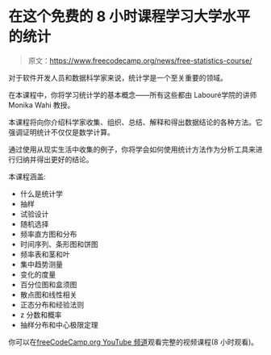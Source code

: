 # 在这个免费的 8 小时课程学习大学水平的统计

> 原文：<https://www.freecodecamp.org/news/free-statistics-course/>

对于软件开发人员和数据科学家来说，统计学是一个至关重要的领域。

在本课程中，你将学习统计学的基本概念——所有这些都由 Labouré学院的讲师 Monika Wahi 教授。

本课程将向你介绍科学家收集、组织、总结、解释和得出数据结论的各种方法。它强调证明统计不仅仅是数学计算。

通过使用从现实生活中收集的例子，你将学会如何使用统计方法作为分析工具来进行归纳并得出更好的结论。

本课程涵盖:

*   什么是统计学
*   抽样
*   试验设计
*   随机选择
*   频率直方图和分布
*   时间序列、条形图和饼图
*   频率表和茎和叶
*   集中趋势测量
*   变化的度量
*   百分位图和盒须图
*   散点图和线性相关
*   正态分布和经验法则
*   z 分数和概率
*   抽样分布和中心极限定理

你可以在[freeCodeCamp.org YouTube 频道](https://www.youtube.com/watch?v=xxpc-HPKN28)观看完整的视频课程(8 小时观看)。